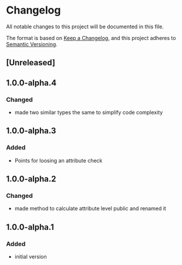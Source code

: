 ﻿# Changelog
All notable changes to this project will be documented in this file.

The format is based on [Keep a Changelog](https://keepachangelog.com/en/1.0.0/),
and this project adheres to [Semantic Versioning](https://semver.org/spec/v2.0.0.html).

## [Unreleased]


## 1.0.0-alpha.4
### Changed
- made two similar types the same to simplify code complexity

## 1.0.0-alpha.3
### Added
- Points for loosing an attribute check

## 1.0.0-alpha.2
### Changed
- made method to calculate attribute level public and renamed it

## 1.0.0-alpha.1
### Added
- initial version